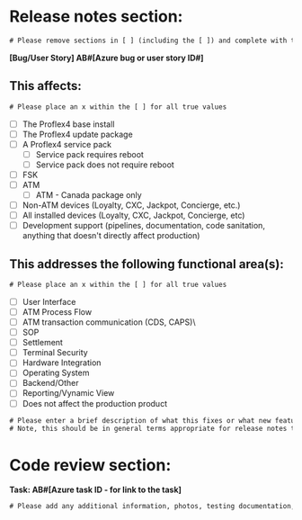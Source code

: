 # **Release notes section:**
```diff
# Please remove sections in [ ] (including the [ ]) and complete with the appropriate value as described within the []
``` 
 
**[Bug/User Story] AB#[Azure bug or user story ID#]**

## **This affects:**
```diff
# Please place an x within the [ ] for all true values
```
- [ ] The Proflex4 base install
- [ ] The Proflex4 update package
- [ ] A Proflex4 service pack
  - [ ] Service pack requires reboot
  - [ ] Service pack does not require reboot
- [ ] FSK
- [ ] ATM
  - [ ] ATM - Canada package only
- [ ] Non-ATM devices (Loyalty, CXC, Jackpot, Concierge, etc.)
- [ ] All installed devices (Loyalty, CXC, Jackpot, Concierge, etc)
- [ ] Development support (pipelines, documentation, code sanitation, anything that doesn't directly affect production)
    
## **This addresses the following functional area(s):**
```diff
# Please place an x within the [ ] for all true values
```
- [ ] User Interface
- [ ] ATM Process Flow
- [ ] ATM transaction communication (CDS, CAPS)\
- [ ] SOP
- [ ] Settlement
- [ ] Terminal Security
- [ ] Hardware Integration
- [ ] Operating System
- [ ] Backend/Other 
- [ ] Reporting/Vynamic View 
- [ ] Does not affect the production product

```diff
# Please enter a brief description of what this fixes or what new feature it implements
# Note, this should be in general terms appropriate for release notes to be published outside of the PF4 team/to non-coders.
```

# **Code review section:**
**Task: AB#[Azure task ID - for link to the task]**

```diff
# Please add any additional information, photos, testing documentation, etc that may be required for code review:
```
